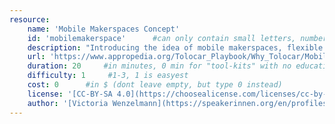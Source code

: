 ```yaml
---
resource:
    name: 'Mobile Makerspaces Concept'
    id: 'mobilemakerspace'      #can only contain small letters, numbers, minus and underscore. needs to be the same as the file name
    description: "Introducing the idea of mobile makerspaces, flexible toolkits for emergency situations and use case specific scenarios."
    url: 'https://www.appropedia.org/Tolocar_Playbook/Why_Tolocar/Mobile_Makerspaces'
    duration: 20     #in minutes, 0 min for "tool-kits" with no educational timeframe
    difficulty: 1     #1-3, 1 is easyest
    cost: 0      #in $ (dont leave empty, but type 0 instead)
    license: '[CC-BY-SA 4.0](https://choosealicense.com/licenses/cc-by-sa-4.0/)' #e.g. CC BY-SA 4.0, can have [link](URL)
    author: '[Victoria Wenzelmann](https://speakerinnen.org/en/profiles/victoria-wenzelmann)' #add the author/organisation name in here, use [markdown](URL) formatting to link to website/reference. You can add also multiple authors via '[author 1](link1), [author 2](link2), author 3'
---
```

